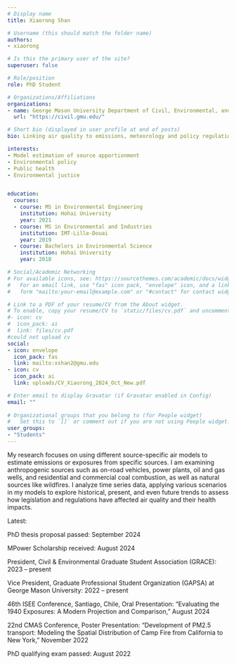 ```yaml
---
# Display name
title: Xiaorong Shan

# Username (this should match the folder name)
authors:
- xiaorong

# Is this the primary user of the site?
superuser: false

# Role/position
role: PhD Student

# Organizations/Affiliations
organizations:
- name: George Mason University Department of Civil, Environmental, and Infrastructure Engineering
  url: "https://civil.gmu.edu/"

# Short bio (displayed in user profile at end of posts)
bio: Linking air quality to emissions, meteorology and policy regulations

interests:
- Model estimation of source apportionment
- Environmental policy
- Public health
- Environmental justice


education:
  courses:
  - course: MS in Environmental Engineering
    institution: Hohai University
    year: 2021
  - course: MS in Environmental and Industries
    institution: IMT-Lille-Douai
    year: 2019
  - course: Bachelors in Environmental Science
    institution: Hohai University
    year: 2018

# Social/Academic Networking
# For available icons, see: https://sourcethemes.com/academic/docs/widgets/#icons
#   For an email link, use "fas" icon pack, "envelope" icon, and a link in the
#   form "mailto:your-email@example.com" or "#contact" for contact widget.

# Link to a PDF of your resume/CV from the About widget.
# To enable, copy your resume/CV to `static/files/cv.pdf` and uncomment the lines below.  
#- icon: cv
#  icon_pack: ai
#  link: files/cv.pdf
#could not upload cv
social:
- icon: envelope
  icon_pack: fas
  link: mailto:xshan2@gmu.edu
- icon: cv
  icon_pack: ai
  link: uploads/CV_Xiaorong_2024_Oct_New.pdf

# Enter email to display Gravatar (if Gravatar enabled in Config)
email: ""
  
# Organizational groups that you belong to (for People widget)
#   Set this to `[]` or comment out if you are not using People widget.  
user_groups: 
- "Students"
---
```


My research focuses on using different source-specific air models to estimate emissions or exposures from specific sources. I am examining anthropogenic sources such as on-road vehicles, power plants, oil and gas wells, and residential and commercial coal combustion, as well as natural sources like wildfires. I analyze time series data, applying various scenarios in my models to explore historical, present, and even future trends to assess how legislation and regulations have affected air quality and their health impacts.

Latest: 

PhD thesis proposal passed: September 2024

MPower Scholarship received: August 2024

President, Civil & Environmental Graduate Student Association (GRACE): 2023 – present

Vice President, Graduate Professional Student Organization (GAPSA) at George Mason University: 2022 – present

46th ISEE Conference, Santiago, Chile, Oral Presentation: “Evaluating the 1940 Exposures: A Modern Projection and Comparison,” August 2024

22nd CMAS Conference, Poster Presentation: “Development of PM2.5 transport: Modeling the Spatial Distribution of Camp Fire from California to New York,” November 2022

PhD qualifying exam passed: August 2022

